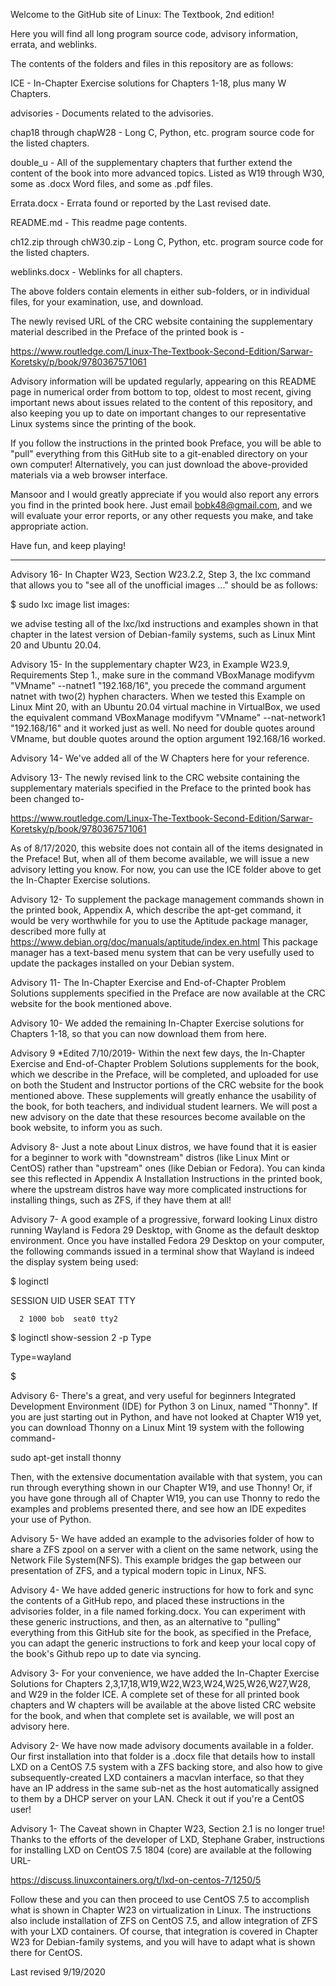 Welcome to the GitHub site of Linux: The Textbook, 2nd edition!

Here you will find all long program source code, 
advisory information, errata, and weblinks.

The contents of the folders and files in this repository are as follows:

ICE - In-Chapter Exercise solutions for Chapters 1-18, plus many W Chapters.

advisories - Documents related to the advisories.

chap18 through chapW28 - Long C, Python, etc. program source code for the listed chapters.

double_u - All of the supplementary chapters that further extend the content of the
book into more advanced topics. Listed as W19 through W30, some as .docx Word files,
and some as .pdf files.

Errata.docx - Errata found or reported by the Last revised date.

README.md - This readme page contents.

ch12.zip through chW30.zip - Long C, Python, etc. program source code for the listed chapters.

weblinks.docx - Weblinks for all chapters.

The above folders contain elements in either sub-folders, or in individual files, for your examination, use, and download.

The newly revised URL of the CRC website containing the supplementary
material described in the Preface of the printed book is -

https://www.routledge.com/Linux-The-Textbook-Second-Edition/Sarwar-Koretsky/p/book/9780367571061

Advisory information will be updated regularly, appearing on this README page in numerical order
from bottom to top, oldest to most recent, giving important news about issues related to
the content of this repository, and also keeping you up to date on
important changes to our representative Linux systems since the printing of the book.

If you follow the instructions in the printed book Preface, you will be able 
to "pull" everything from this GitHub site to a git-enabled directory on your own computer! 
Alternatively, you can just download the above-provided materials via a web
browser interface.

Mansoor and I would greatly appreciate if you would also report any errors you find in the printed book here.
Just email bobk48@gmail.com, and we will evaluate your error reports,
or any other requests you make, and take appropriate action.

Have fun, and keep playing!

---------------------------

Advisory 16- In Chapter W23, Section W23.2.2, Step 3, the lxc command that
allows you to "see all of the unofficial images ..." should be as follows:

$ sudo lxc image list images:

we advise testing all of the lxc/lxd instructions and examples shown in
that chapter in the latest version of Debian-family systems, such as
Linux Mint 20 and Ubuntu 20.04.

Advisory 15- In the supplementary chapter W23, in Example W23.9, Requirements Step 1., make sure in the command 
VBoxManage modifyvm "VMname" --natnet1 "192.168/16", you precede the command argument natnet with two(2) hyphen
characters. When we tested this Example on Linux Mint 20, with an Ubuntu 20.04 virtual machine in VirtualBox,
we used the equivalent command VBoxManage modifyvm "VMname" --nat-network1 "192.168/16" and it worked just as
well. No need for double quotes around VMname, but double quotes around the option argument 192.168/16 worked.

Advisory 14- We've added all of the W Chapters here for your reference.

Advisory 13- The newly revised link to the CRC website containing the supplementary 
materials specified in the Preface to the printed book has been changed to-

https://www.routledge.com/Linux-The-Textbook-Second-Edition/Sarwar-Koretsky/p/book/9780367571061 

As of 8/17/2020, this website does not contain all of the items designated in the Preface!
But, when all of them become available, we will issue a new advisory letting you know.
For now, you can use the ICE folder above to get the In-Chapter Exercise solutions. 

Advisory 12- To supplement the package management commands shown in the printed book, Appendix A,
which describe the apt-get command, it would be very worthwhile for you to use the Aptitude package
manager, described more fully at https://www.debian.org/doc/manuals/aptitude/index.en.html
This package manager has a text-based menu system that can be very usefully used to update the
packages installed on your Debian system. 

Advisory 11- The In-Chapter Exercise and End-of-Chapter Problem Solutions supplements specified in the Preface are now available at the CRC website for the book mentioned above.

Advisory 10- We added the remaining In-Chapter Exercise solutions for Chapters 1-18, so that you can now download them from here.

Advisory 9 *Edited 7/10/2019- Within the next few days, the In-Chapter Exercise and End-of-Chapter Problem Solutions supplements for the book, which we describe in the Preface, will be completed, and uploaded for use on both the Student and Instructor portions of the CRC website for the book mentioned above. These supplements will greatly enhance the usability of the book, for both teachers, and individual student learners. We will post a new advisory on the date that these resources become available on the book website, to inform you as such.

Advisory 8- Just a note about Linux distros, we have found that it is easier for a beginner to work with "downstream" distros (like Linux Mint or CentOS) rather than "upstream" ones (like Debian or Fedora). You can kinda see this reflected in Appendix A Installation Instructions in the printed book, where the upstream distros have way more complicated instructions for installing things, such as ZFS, if they have them at all!

Advisory 7- A good example of a progressive, forward looking Linux distro running Wayland is Fedora 29 Desktop, with Gnome as the default desktop environment. Once you have installed Fedora 29 Desktop on your computer, the following commands issued in a terminal show that Wayland is indeed the display system being used:

$ loginctl

SESSION  UID USER SEAT  TTY 

      2 1000 bob  seat0 tty2

$ loginctl show-session 2 -p Type

Type=wayland

$

Advisory 6- There's a great, and very useful for beginners Integrated Development Environment (IDE) for Python 3 on Linux, named "Thonny". If you are just starting out in Python, and have not looked at Chapter W19 yet, you can download Thonny on a Linux Mint 19 system with the following command-

sudo apt-get install thonny

Then, with the extensive documentation available with that system, you can run through everything shown in our Chapter W19, and use Thonny! Or, if you have gone through all of Chapter W19, you can use Thonny to redo the examples and problems presented there, and see how an IDE expedites your use of Python.

Advisory 5- We have added an example to the advisories folder of how to share a ZFS zpool on a server with a client on the same network, using the Network File System(NFS). This example bridges the gap between our presentation of ZFS, and a typical modern topic in Linux, NFS.

Advisory 4- We have added generic instructions for how to fork and sync the contents of a GitHub repo, and placed these instructions in the advisories folder, in a file named forking.docx. You can experiment with these generic instructions, and then, as an alternative to "pulling" everything from this GitHub site for the book, as specified in the Preface, you can adapt the generic instructions to fork and keep your local copy of the book's Github repo up to date via syncing.

Advisory 3- For your convenience, we have added the In-Chapter Exercise Solutions for Chapters 2,3,17,18,W19,W22,W23,W24,W25,W26,W27,W28, and W29 in the folder ICE.
A complete set of these for all printed book chapters and W chapters will be available at the above listed CRC website for the book,
and when that complete set is available, we will post an advisory here.

Advisory 2- We have now made advisory documents available in a folder. Our first installation into that folder is a .docx file that details how to install LXD on a CentOS 7.5 system with a ZFS backing store, and also how to give subsequently-created LXD containers a macvlan interface, so that they have an IP address in the same sub-net as the host automatically assigned to them by a DHCP server on your LAN. Check it out if you're a CentOS user!

Advisory 1- The Caveat shown in Chapter W23, Section 2.1 is no longer true! Thanks to the efforts of the developer of LXD, Stephane Graber, instructions for installing LXD on CentOS 7.5 1804 (core) are available at the following URL-

https://discuss.linuxcontainers.org/t/lxd-on-centos-7/1250/5

Follow these and you can then proceed to use CentOS 7.5 to accomplish what is shown in Chapter W23 on virtualization in Linux. The instructions also include installation of ZFS on CentOS 7.5, and allow integration of ZFS with your LXD containers. Of course, that integration is covered in Chapter W23 for Debian-family systems, and you will have to adapt what is shown there for CentOS.


Last revised 9/19/2020

